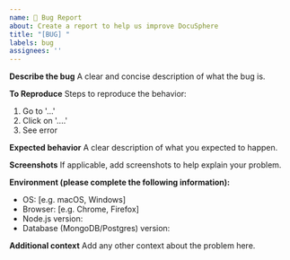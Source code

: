 ```yaml
---
name: 🐛 Bug Report
about: Create a report to help us improve DocuSphere
title: "[BUG] "
labels: bug
assignees: ''
---
```


**Describe the bug**
A clear and concise description of what the bug is.

**To Reproduce**
Steps to reproduce the behavior:
1. Go to '...'
2. Click on '....'
3. See error

**Expected behavior**
A clear description of what you expected to happen.

**Screenshots**
If applicable, add screenshots to help explain your problem.

**Environment (please complete the following information):**
 - OS: [e.g. macOS, Windows]
 - Browser: [e.g. Chrome, Firefox]
 - Node.js version:
 - Database (MongoDB/Postgres) version:

**Additional context**
Add any other context about the problem here.

